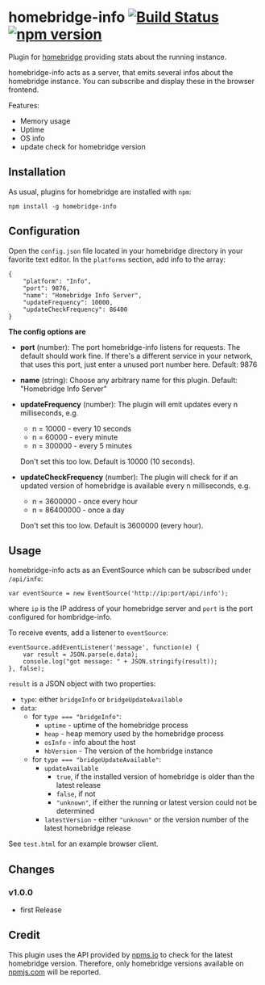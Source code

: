 # homebridge-info [![Build Status](https://travis-ci.org/maplesteve/homebridge-info.svg?branch=master)](https://travis-ci.org/maplesteve/homebridge-info) [![npm version](https://badge.fury.io/js/homebridge-info.svg)](https://badge.fury.io/js/homebridge-info)

Plugin for [homebridge](https://github.com/nfarina/homebridge/) providing stats about the running instance.

homebridge-info acts as a server, that emits several infos about the homebridge instance. You can subscribe and display these in the browser frontend.

Features:

- Memory usage
- Uptime
- OS info
- update check for homebridge version

## Installation
As usual, plugins for homebridge are installed with `npm`:

    npm install -g homebridge-info

## Configuration
Open the `config.json` file located in your homebridge directory in your favorite text editor.
In the `platforms` section, add info to the array:

    {
        "platform": "Info",
        "port": 9876,
        "name": "Homebridge Info Server",
        "updateFrequency": 10000,
        "updateCheckFrequency": 86400
    }

**The config options are**
- **port** (number): The port homebridge-info listens for requests. The default should work fine. If there's a different service in your network, that uses this port, just enter a unused port number here. Default: 9876

- **name** (string): Choose any arbitrary name for this plugin. Default: "Homebridge Info Server"

- **updateFrequency** (number): The plugin will emit updates every n milliseconds, e.g.
    - n = 10000 - every 10 seconds
    - n = 60000 - every minute
    - n = 300000 - every 5 minutes

    Don't set this too low. Default is 10000 (10 seconds).

- **updateCheckFrequency** (number): The plugin will check for if an updated version of homebridge is available every n milliseconds, e.g.
    - n = 3600000 - once every hour
    - n = 86400000 - once a day

    Don't set this too low. Default is 3600000 (every hour).


## Usage
homebridge-info acts as an EventSource which can be subscribed under `/api/info`:

    var eventSource = new EventSource('http://ip:port/api/info');

where `ip` is the IP address of your homebridge server and `port` is the port configured for hombridge-info.

To receive events, add a listener to `eventSource`:

    eventSource.addEventListener('message', function(e) {
        var result = JSON.parse(e.data);
        console.log("got message: " + JSON.stringify(result));
    }, false);

`result` is a JSON object with two properties:
- `type`: either `bridgeInfo` or `bridgeUpdateAvailable`
- `data`:
    - for `type === "bridgeInfo"`:
        - `uptime` - uptime of the homebridge process
        - `heap` - heap memory used by the homebridge process
        - `osInfo` - info about the host
        - `hbVersion` - The version of the hombridge instance
    - for `type === "bridgeUpdateAvailable"`:
        - `updateAvailable`
            - `true`, if the installed version of homebridge is older than the latest release
            - `false`, if not
            - `"unknown"`, if either the running or latest version could not be determined
        - `latestVersion` - either `"unknown"` or the version number of the latest homebridge release

See `test.html` for an example browser client.

## Changes
### v1.0.0
- first Release

## Credit
This plugin uses the API provided by [npms.io](https://npms.io) to check for the latest homebridge version. Therefore, only homebridge versions available on [npmjs.com](https://www.npmjs.com) will be reported.
